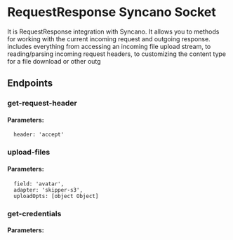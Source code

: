 # RequestResponse Syncano Socket

It is RequestResponse integration with Syncano. It allows you to methods for working with the current incoming request and outgoing response.  includes everything from accessing an incoming file upload stream, to reading/parsing incoming request headers, to customizing the content type for a file download or other outg

## Endpoints

### get-request-header

#### Parameters:

      header: 'accept'


### upload-files

#### Parameters:

      field: 'avatar',
      adapter: 'skipper-s3',
      uploadOpts: [object Object]


### get-credentials

#### Parameters:


